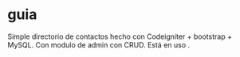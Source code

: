 # guia
Simple directorio de contactos hecho con Codeigniter + bootstrap + MySQL.
Con modulo de admin con CRUD.
Está en uso .
